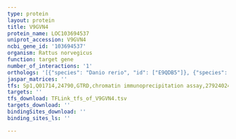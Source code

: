 ```yaml
---
type: protein
layout: protein
title: V9GVN4
protein_name: LOC103694537
uniprot_accession: V9GVN4
ncbi_gene_id: '103694537'
organism: Rattus norvegicus
function: target gene
number_of_interactions: '1'
orthologs: '[{"species": "Danio rerio", "id": ["E9QDB5"]}, {"species": "Drosophila melanogaster", "id": ["<a href=\"/protein/q9w0p8\">Q9W0P8</a>"]}]'
jaspar_matrices: ''
tfs: Sp1,Q01714,24790,GTRD,chromatin immunoprecipitation assay,27924024%5Buid%5D,No
targets: ''
tfs_download: TFLink_tfs_of_V9GVN4.tsv
targets_download: ''
bindingSites_download: ''
binding_sites_ls: ''

---
```

